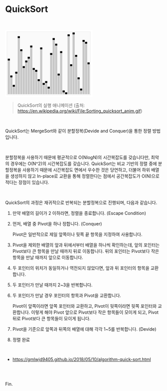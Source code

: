 # QuickSort

<br>

![File:Sorting quicksort anim.gif - Wikipedia](hogeun.assets/Sorting_quicksort_anim.gif)

> QuickSort의 실행 애니메이션 (출처: https://en.wikipedia.org/wiki/File:Sorting_quicksort_anim.gif)

<br>

QuickSort는 MergeSort와 같이 분할정복(Devide and Conquer)을 통한 정렬 방법입니다.

<br>

분할정복을 사용하기 때문에 평균적으로 O(NlogN)의 시간복잡도를 갖습니다만, 최악의 경우에는 O(N^2)의 시간복잡도를 갖습니다. QuickSort는 비교 기반의 정렬 중에 분할정복을 사용하기 때문에 시간복잡도 면에서 우수한 것은 당연하고, 더불어 하위 배열을 생성하지 않고 In-place로 교환을 통해 정렬한다는 점에서 공간복잡도가 O(N)으로 적다는 장점이 있습니다.

<br>

QuickSort의 과정은 재귀적으로 반복되는 분할정복으로 진행되며,  다음과 같습니다.

1. 만약 배열의 길이가 2 이하라면, 정렬을 종료합니다. (Escape Condition)
2. 먼저, 배열 중 Pivot을 하나 정합니다. (Conquer)

    Pivot은 일반적으로 제일 앞쪽이나 뒷쪽 끝 항목을 지정하여 사용합니다.

3. Pivot을 제외한 배열의 앞과 뒤에서부터 배열을 하나씩 확인하는데, 앞의 포인터는 Pivot보다 큰 항목을 만날 때까지 뒤로 이동합니다. 뒤의 포인터는 Pivot보다 작은 항목을 만날 때까지 앞으로 이동합니다.
4. 두 포인터의 위치가 동일하거나 역전되지 않았다면, 앞과 뒤 포인터의 항목을 교환합니다.
5. 두 포인터가 만날 때까지 2~3을 반복합니다.
6. 두 포인터가 만날 경우 포인터의 항목과 Pivot을 교환합니다.

    Pivot이 앞쪽이라면 앞쪽 포인터와 교환하고, Pivot이 뒷쪽이라면 뒷쪽 포인터와 교환합니다. 이렇게 해야 Pivot 앞으로 Pivot보다 작은 항목들이 모이게 되고, Pivot 뒤로 Pivot보다 큰 항목들이 모이게 됩니다.

7. Pivot을 기준으로 앞쪽과 뒤쪽의 배열에 대해 각각 1~5를 반복합니다. (Devide)
8. 정렬 완료

<br>

* https://gmlwjd9405.github.io/2018/05/10/algorithm-quick-sort.html

<br><br>

Fin.

